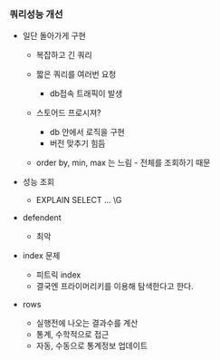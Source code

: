 ### 쿼리성능 개선

- 일단 돌아가게 구현

  - 복잡하고 긴 쿼리
  - 짧은 쿼리를 여러번 요청
    - db접속 트래픽이 발생
  - 스토어드 프로시져?

    - db 안에서 로직을 구현
    - 버전 맞추기 힘듬

  - order by, min, max 는 느림 - 전체를 조회하기 때문

- 성능 조회

  - EXPLAIN SELECT ... \G

- defendent

  - 최악

- index 문제

  - 피트릭 index
  - 결국엔 프라이머리키를 이용해 탐색한다고 한다.

- rows
  - 실행전에 나오는 결과수를 계산
  - 통계, 수학적으로 접근
  - 자동, 수동으로 통계정보 업데이트
